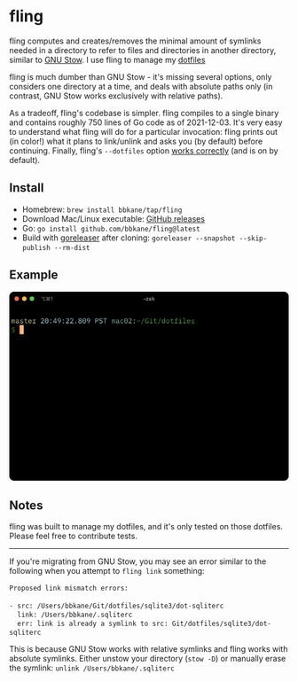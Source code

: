 # fling

fling computes and creates/removes the minimal amount of symlinks needed in a directory to refer to files and directories in another directory, similar to [GNU Stow](https://www.gnu.org/software/stow/). I use fling to manage my [dotfiles](https://github.com/bbkane/dotfiles)

fling is much dumber than GNU Stow - it's missing several options, only considers one directory at a time, and deals with absolute paths only (in contrast, GNU Stow works exclusively with relative paths).

As a tradeoff, fling's codebase is simpler. fling compiles to a single binary and contains roughly 750 lines of Go code as of 2021-12-03. It's very easy to understand what fling will do for a particular invocation: fling prints out (in color!) what it plans to link/unlink and asks you (by default) before continuing. Finally, fling's `--dotfiles` option [works correctly](https://github.com/aspiers/stow/issues/33) (and is on by default).

## Install

- Homebrew: `brew install bbkane/tap/fling`
- Download Mac/Linux executable: [GitHub releases](https://github.com/bbkane/fling/releases)
- Go: `go install github.com/bbkane/fling@latest`
- Build with [goreleaser](https://goreleaser.com/) after cloning: `goreleaser --snapshot --skip-publish --rm-dist`

## Example

![demo](./demo.gif)

## Notes

fling was built to manage my dotfiles, and it's only tested on those dotfiles. Please feel free to contribute tests.

---

If you're migrating from GNU Stow, you may see an error similar to the following when you attempt to `fling link` something:

```
Proposed link mismatch errors:

- src: /Users/bbkane/Git/dotfiles/sqlite3/dot-sqliterc
  link: /Users/bbkane/.sqliterc
  err: link is already a symlink to src: Git/dotfiles/sqlite3/dot-sqliterc
```

This is because GNU Stow works with relative symlinks and fling works with absolute symlinks. Either unstow your directory (`stow -D`) or manually erase the symlink: `unlink /Users/bbkane/.sqliterc`
